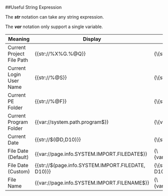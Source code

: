##Useful String Expression

The ***str*** notation can take any string expression.

The ***var*** notation only support a single variable.

|Meaning|Display|Syntax|
|---|---|---|
| Current Project File Path | {{str://%X%G.%@Q}}|{\\{str://%X%G.%@Q}} |
| Current Login User Name | {{str://%@S}}|{\\{str://%@S}} |
| Current PE Folder | {{str://%@F}}|{\\{str://%@F}} |
| Current Program Folder | {{var://system.path.program$}}|{\\{var://system.path.program$}} |
| Current Date | {{str://$(@D,D10)}}|{\\{str://$(@D,D10)}} |
| File Date (Default) | {{var://page.info.SYSTEM.IMPORT.FILEDATE$}}|{\\{var://page.info.SYSTEM.IMPORT.FILEDATE$}} |
| File Date (Custom) | {{str://$(page.info.SYSTEM.IMPORT.FILEDATE, D10)}}|{\\{str://$(page.info.SYSTEM.IMPORT.FILEDATE, D10)}} |
| File Name | {{var://page.info.SYSTEM.IMPORT.FILENAME$}}|{\\{var://page.info.SYSTEM.IMPORT.FILENAME$}} |
